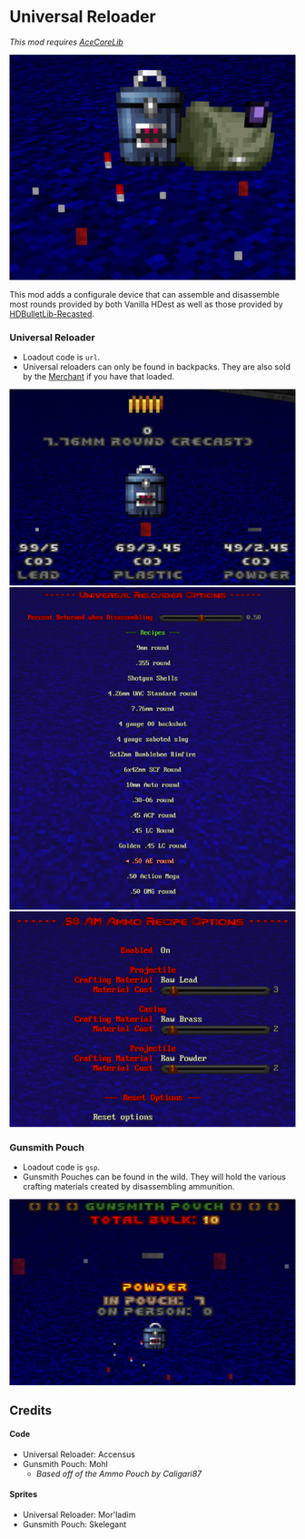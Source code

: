 # Universal Reloader
_This mod requires [AceCoreLib](https://github.com/HDest-Community/AceCoreLib)_

![thumbnail](./screenshots/thumbnail.png)

This mod adds a configurale device that can assemble and disassemble most rounds provided by both Vanilla HDest as well as those provided by [HDBulletLib-Recasted](https://github.com/HDest-Community/HDBulletLib-Recasted).

### Universal Reloader
- Loadout code is `url`.
- Universal reloaders can only be found in backpacks. They are also sold by the [Merchant](https://github.com/HDest-Community/Merchant) if you have that loaded.

![example-recipe](./screenshots/example-recipe.png)
![options-menu](./screenshots/options-menu.png)
![recipe-options](./screenshots/recipe-options.png)

### Gunsmith Pouch
- Loadout code is `gsp`.
- Gunsmith Pouches can be found in the wild.  They will hold the various crafting materials created by disassembling ammunition.

![gunsmith-pouch](./screenshots/gunsmith-pouch-gui.png)

## Credits
#### Code
- Universal Reloader: Accensus
- Gunsmith Pouch: Mohl
  - _Based off of the Ammo Pouch by Caligari87_

#### Sprites
- Universal Reloader: Mor'ladim
- Gunsmith Pouch: Skelegant